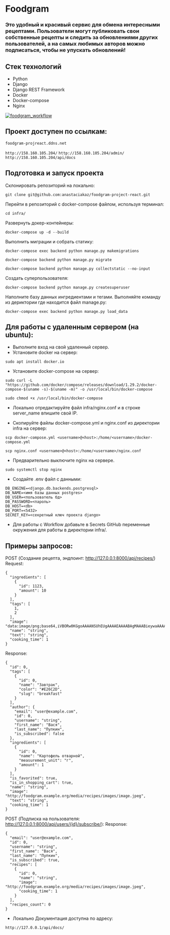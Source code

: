 # Foodgram
### Это удобный и красивый сервис для обмена интересными рецептами. Пользователи могут публиковать свои собственные рецепты и следить за обновлениями других пользователей, а на самых любимых авторов можно подписаться, чтобы не упускать обновлений!
## Стек технологий
- Python
- Django
- Django REST Framework
- Docker
- Docker-compose
- Nginx

[![foodgram_workflow](https://github.com/anastaciakaz/foodgram-project-react/actions/workflows/foodgram_workflow.yml/badge.svg?branch=master)](https://github.com/anastaciakaz/foodgram-project-react/actions/workflows/foodgram_workflow.yml)

## Проект доступен по ссылкам:

``` foodgram-projreact.ddns.net ``` 

```http://158.160.105.204/```
```http://158.160.105.204/admin/```
```http://158.160.105.204/api/docs```

## Подготовка и запуск проекта
Склонировать репозиторий на локально:

```git clone git@github.com:anastaciakaz/foodgram-project-react.git ```

Перейти в репозиторий с docker-compose файлом, используя терминал:

```cd infra/```

Развернуть докер-контейнеры:

``` docker-compose up -d --build ```

Выполнить миграции и собрать статику:

``` docker-compose exec backend python manage.py makemigrations ```

``` docker-compose backend python manage.py migrate ```

``` docker-compose backend python manage.py collectstatic --no-input ```

Создать суперпользователя:

``` docker-compose backend python manage.py createsuperuser ```

Наполните базу данных ингредиентами и тегами. Выполняйте команду из дериктории где находится файл manage.py:

```docker-compose exec backend python manage.py load_data```

## Для работы с удаленным сервером (на ubuntu):
- Выполните вход на свой удаленный сервер.
- Установите docker на сервер:

```sudo apt install docker.io ```

- Установите docker-compose на сервер:

```sudo curl -L "https://github.com/docker/compose/releases/download/1.29.2/docker-compose-$(uname -s)-$(uname -m)" -o /usr/local/bin/docker-compose```

```sudo chmod +x /usr/local/bin/docker-compose ```

- Локально отредактируйте файл infra/nginx.conf и в строке server_name впишите свой IP.

- Скопируйте файлы docker-compose.yml и nginx.conf из директории infra на сервер:

```scp docker-compose.yml <username>@<host>:/home/<username>/docker-compose.yml ```

```scp nginx.conf <username>@<host>:/home/<username>/nginx.conf ```

- Предварительно выключите nginx на сервере.

``` sudo systemctl stop nginx ```

- Cоздайте .env файл с данными:

```
DB_ENGINE=<django.db.backends.postgresql>
DB_NAME=<имя базы данных postgres>
DB_USER=<пользователь бд>
DB_PASSWORD=<пароль>
DB_HOST=<db>
DB_PORT=<5432>
SECRET_KEY=<секретный ключ проекта django>
```

- Для работы с Workflow добавьте в Secrets GitHub переменные окружения для работы в директории infra/.

## Примеры запросов:

POST (Создание рецепта, эндпоинт: http://127.0.0.1:8000/api/recipes/)
Request:
``` 
{
  "ingredients": [
    {
      "id": 1123,
      "amount": 10
    }
  ],
  "tags": [
    1,
    2
  ],
  "image": "data:image/png;base64,iVBORw0KGgoAAAANSUhEUgAAAAEAAAABAgMAAABieywaAAAACVBMVEUAAAD///9fX1/S0ecCAAAACXBIWXMAAA7EAAAOxAGVKw4bAAAACklEQVQImWNoAAAAggCByxOyYQAAAABJRU5ErkJggg==",
  "name": "string",
  "text": "string",
  "cooking_time": 1
}
```

Response:

```
{
  "id": 0,
  "tags": [
    {
      "id": 0,
      "name": "Завтрак",
      "color": "#E26C2D",
      "slug": "breakfast"
    }
  ],
  "author": {
    "email": "user@example.com",
    "id": 0,
    "username": "string",
    "first_name": "Вася",
    "last_name": "Пупкин",
    "is_subscribed": false
  },
  "ingredients": [
    {
      "id": 0,
      "name": "Картофель отварной",
      "measurement_unit": "г",
      "amount": 1
    }
  ],
  "is_favorited": true,
  "is_in_shopping_cart": true,
  "name": "string",
  "image": "http://foodgram.example.org/media/recipes/images/image.jpeg",
  "text": "string",
  "cooking_time": 1
}
```

POST (Подписка на пользователя: http://127.0.0.1:8000/api/users/{id}/subscribe/):
Response:

```
{
  "email": "user@example.com",
  "id": 0,
  "username": "string",
  "first_name": "Вася",
  "last_name": "Пупкин",
  "is_subscribed": true,
  "recipes": [
    {
      "id": 0,
      "name": "string",
      "image": "http://foodgram.example.org/media/recipes/images/image.jpeg",
      "cooking_time": 1
    }
  ],
  "recipes_count": 0
}
```
- Локально Документация доступна по адресу:

```
http://127.0.0.1/api/docs/
```

